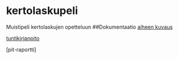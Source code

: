 # kertolaskupeli
Muistipeli kertolaskujen opetteluun
##Dokumentaatio
[aiheen kuvaus](Dokumentaatio/aiheenKuvausJaRakenne.md)  

[tuntikirjanpito](Dokumentaatio/Tuntikirjanpito.md)

[pit-raportti]
